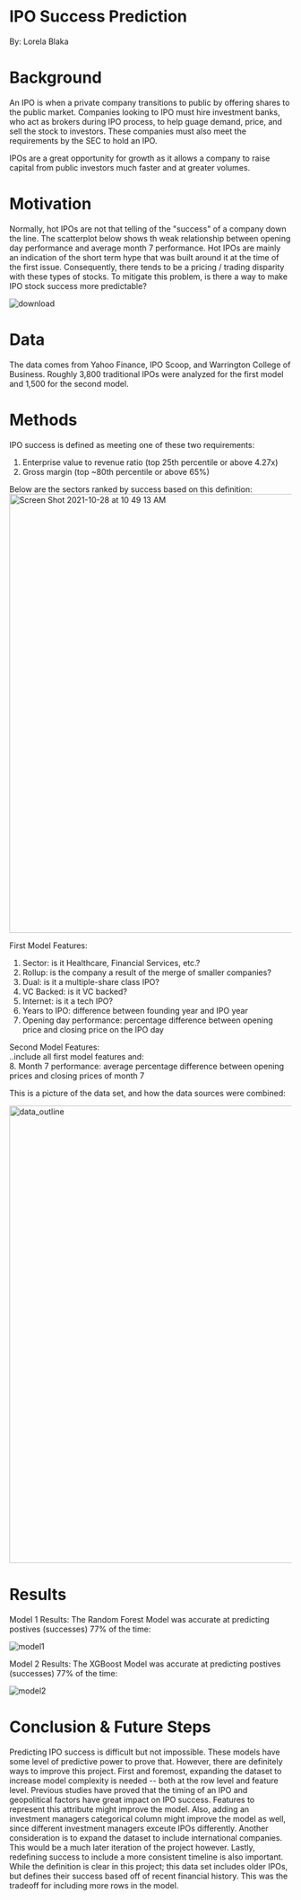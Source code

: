 # IPO Success Prediction
By: Lorela Blaka


# Background


An IPO is when a private company transitions to public by offering shares to the public market. Companies looking to IPO must hire investment banks, who act as brokers during IPO process, to help guage demand, price, and sell the stock to investors. These companies must also meet the requirements by the SEC to hold an IPO. 

IPOs are a great opportunity for growth as it allows a company to raise capital from public investors much faster and at greater volumes. 


# Motivation
Normally, hot IPOs are not that telling of the "success" of a company down the line. The scatterplot below shows th weak relationship between opening day performance and average month 7 performance. Hot IPOs are mainly an indication of the short term hype that was built around it at the time of the first issue. Consequently, there tends to be a pricing / trading disparity with these types of stocks. To mitigate this problem, is there a way to make IPO stock success more predictable? 

![download](https://user-images.githubusercontent.com/59107548/139280040-e9b78f4a-69e4-4afd-a5dc-c48c63c584a5.png)


# Data  
The data comes from Yahoo Finance, IPO Scoop, and Warrington College of Business. Roughly 3,800 traditional IPOs were analyzed for the first model and 1,500 for the second model. 


# Methods 

IPO success is defined as meeting one of these two requirements:
1. Enterprise value to revenue ratio (top 25th percentile or above 4.27x)
2. Gross margin (top ~80th percentile or above 65%)

Below are the sectors ranked by success based on this definition: 
<img width="782" alt="Screen Shot 2021-10-28 at 10 49 13 AM" src="https://user-images.githubusercontent.com/59107548/139280722-6c373da2-4d78-4d36-b7ba-97b739ba2542.png">

First Model Features:
1. Sector:  is it Healthcare, Financial Services, etc.?
2. Rollup: is the company a result of the merge of smaller companies?
3. Dual: is it a multiple-share class IPO?
4. VC Backed: is it VC backed? 
5. Internet: is it a tech IPO?
6. Years to IPO: difference between founding year and IPO year
7. Opening day performance: percentage difference between opening price and closing price on the IPO day

Second Model Features:
<br> ..include all first model features and:
<br> 8. Month 7 performance: average percentage difference between opening prices and closing prices of month 7

This is a picture of the data set, and how the data sources were combined: 

<img width="815" alt="data_outline" src="https://user-images.githubusercontent.com/59107548/139172469-e1ed96b5-413e-4db5-997f-49471bd2ce03.png">



# Results

Model 1 Results: 
The Random Forest Model was accurate at predicting postives (successes) 77% of the time: 

![model1](https://user-images.githubusercontent.com/59107548/139172606-c3d5e797-a978-4555-952e-64f5beed3b36.png)

Model 2 Results: 
The XGBoost Model was accurate at predicting postives (successes) 77% of the time: 

![model2](https://user-images.githubusercontent.com/59107548/139172623-ff6b4bda-debb-45e5-845e-0fd03547a89f.png)

# Conclusion & Future Steps
Predicting IPO success is difficult but not impossible. These models have some level of predictive power to prove that. However, there are definitely ways to improve this project. First and foremost, expanding the dataset to increase model complexity is needed -- both at the row level and feature level. Previous studies have proved that the timing of an IPO and geopolitical factors have great impact on IPO success. Features to represent this attribute might improve the model. Also, adding an investment managers categorical column might improve the model as well, since different investment managers exceute IPOs differently. Another consideration is to expand the dataset to include international companies. This would be a much later iteration of the project however. Lastly, redefining success to include a more consistent timeline is also important. While the definition is clear in this project; this data set includes older IPOs, but defines their success based off of recent financial history. This was the tradeoff for including more rows in the model.  




